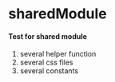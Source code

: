 # sharedModule
#### Test for shared module 
1. several helper function
2. several css files
3. several constants
